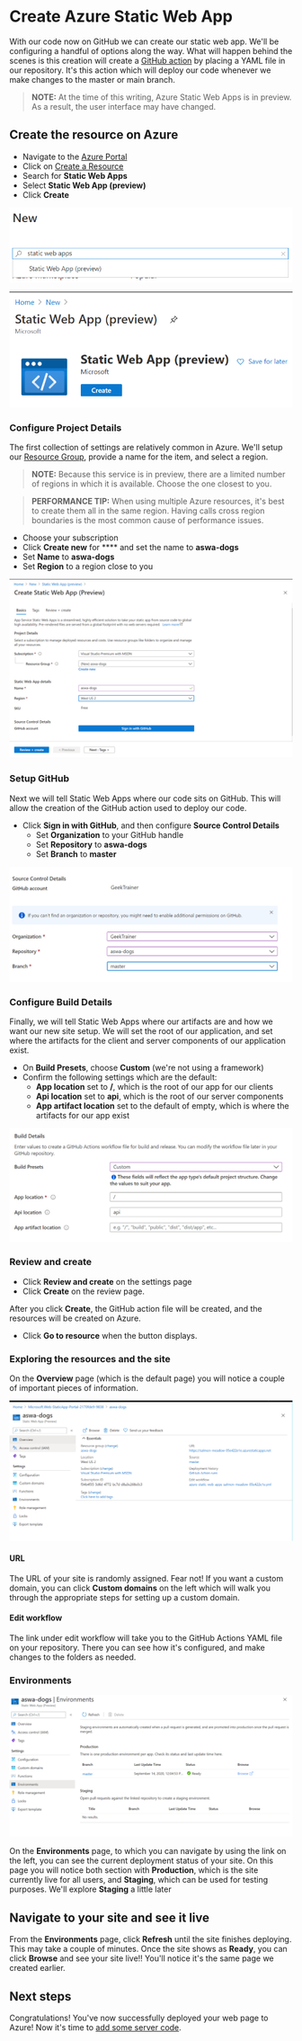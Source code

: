 # Create Azure Static Web App

With our code now on GitHub we can create our static web app. We'll be configuring a handful of options along the way. What will happen behind the scenes is this creation will create a [GitHub action](https://github.com/features/actions) by placing a YAML file in our repository. It's this action which will deploy our code whenever we make changes to the master or main branch.

> **NOTE:** At the time of this writing, Azure Static Web Apps is in preview. As a result, the user interface may have changed.

## Create the resource on Azure

- Navigate to the [Azure Portal](https://portal.azure.com)
- Click on [Create a Resource](https://portal.azure.com/#create/hub)
- Search for **Static Web Apps**
- Select **Static Web App (preview)**
- Click **Create**

![New Azure resource search dialog with Static Web App displayed](./images/new-aswa.png)

![Create Static Web App](images/create-aswa.png)

### Configure Project Details

The first collection of settings are relatively common in Azure. We'll setup our [Resource Group](https://docs.microsoft.com/azure/azure-resource-manager/management/overview), provide a name for the item, and select a region.

> **NOTE:** Because this service is in preview, there are a limited number of regions in which it is available. Choose the one closest to you.

> **PERFORMANCE TIP:** When using multiple Azure resources, it's best to create them all in the same region. Having calls cross region boundaries is the most common cause of performance issues.

- Choose your subscription
- Click **Create new** for **** and set the name to **aswa-dogs**
- Set **Name** to **aswa-dogs**
- Set **Region** to a region close to you

![Completed Static Web App project details](./images/initial-settings-aswa.png)

### Setup GitHub

Next we will tell Static Web Apps where our code sits on GitHub. This will allow the creation of the GitHub action used to deploy our code.

- Click **Sign in with GitHub**, and then configure **Source Control Details**
  - Set **Organization** to your GitHub handle
  - Set **Repository** to **aswa-dogs**
  - Set **Branch** to **master**

![Completed Static Web App Source Control Details](images/github-aswa.png)

### Configure Build Details

Finally, we will tell Static Web Apps where our artifacts are and how we want our new site setup. We will set the root of our application, and set where the artifacts for the client and server components of our application exist.

- On **Build Presets**, choose **Custom** (we're not using a framework)
- Confirm the following settings which are the default:
  - **App location** set to **/**, which is the root of our app for our clients
  - **Api location** set to **api**, which is the root of our server components
  - **App artifact location** set to the default of empty, which is where the artifacts for our app exist

![Completed build details dialog](images/build-aswa.png)

### Review and create

- Click **Review and create** on the settings page
- Click **Create** on the review page.

After you click **Create**, the GitHub action file will be created, and the resources will be created on Azure.

- Click **Go to resource** when the button displays.

### Exploring the resources and the site

On the **Overview** page (which is the default page) you will notice a couple of important pieces of information.

![ASWA overview page](images/overview-aswa.png)

#### URL

The URL of your site is randomly assigned. Fear not! If you want a custom domain, you can click **Custom domains** on the left which will walk you through the appropriate steps for setting up a custom domain.

#### Edit workflow

The link under edit workflow will take you to the GitHub Actions YAML file on your repository. There you can see how it's configured, and make changes to the folders as needed.

### Environments

![ASWA Environments page](images/environments-aswa.png)

On the **Environments** page, to which you can navigate by using the link on the left, you can see the current deployment status of your site. On this page you will notice both section with **Production**, which is the site currently live for all users, and **Staging**, which can be used for testing purposes. We'll explore **Staging** a little later

## Navigate to your site and see it live

From the **Environments** page, click **Refresh** until the site finishes deploying. This may take a couple of minutes. Once the site shows as **Ready**, you can click **Browse** and see your site live!! You'll notice it's the same page we created earlier.

## Next steps

Congratulations! You've now successfully deployed your web page to Azure! Now it's time to [add some server code](4-functions.md).

